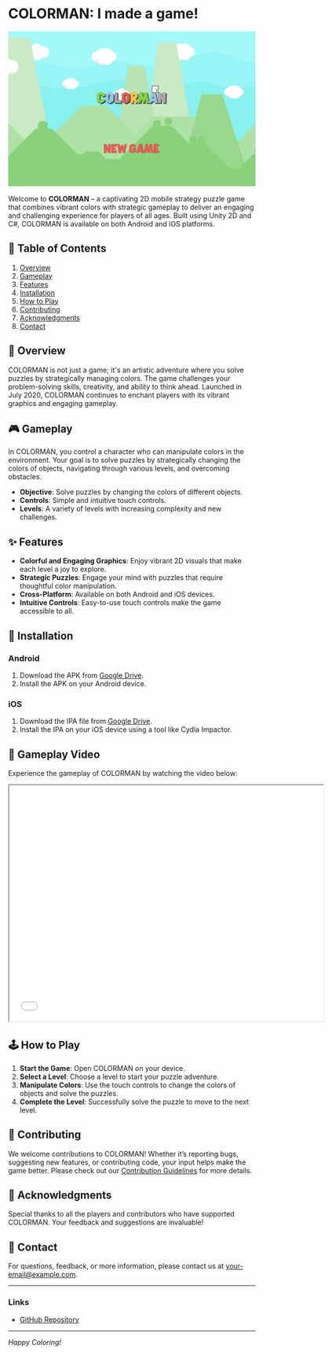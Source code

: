 # COLORMAN: I made a game!
![Banner](COLORMAN.png)

Welcome to **COLORMAN** – a captivating 2D mobile strategy puzzle game that combines vibrant colors with strategic gameplay to deliver an engaging and challenging experience for players of all ages. Built using Unity 2D and C#, COLORMAN is available on both Android and iOS platforms.

## 📜 Table of Contents

1. [Overview](#overview)
2. [Gameplay](#gameplay)
3. [Features](#features)
4. [Installation](#installation)
5. [How to Play](#how-to-play)
6. [Contributing](#contributing)
7. [Acknowledgments](#acknowledgments)
8. [Contact](#contact)

## 🌈 Overview

COLORMAN is not just a game; it's an artistic adventure where you solve puzzles by strategically managing colors. The game challenges your problem-solving skills, creativity, and ability to think ahead. Launched in July 2020, COLORMAN continues to enchant players with its vibrant graphics and engaging gameplay.

## 🎮 Gameplay

In COLORMAN, you control a character who can manipulate colors in the environment. Your goal is to solve puzzles by strategically changing the colors of objects, navigating through various levels, and overcoming obstacles.

- **Objective**: Solve puzzles by changing the colors of different objects.
- **Controls**: Simple and intuitive touch controls.
- **Levels**: A variety of levels with increasing complexity and new challenges.

## ✨ Features

- **Colorful and Engaging Graphics**: Enjoy vibrant 2D visuals that make each level a joy to explore.
- **Strategic Puzzles**: Engage your mind with puzzles that require thoughtful color manipulation.
- **Cross-Platform**: Available on both Android and iOS devices.
- **Intuitive Controls**: Easy-to-use touch controls make the game accessible to all.

## 📲 Installation

### Android

1. Download the APK from [Google Drive](https://drive.google.com/file/d/YOUR_ANDROID_APK_LINK/view?usp=sharing).
2. Install the APK on your Android device.

### iOS

1. Download the IPA file from [Google Drive](https://drive.google.com/file/d/YOUR_IOS_IPA_LINK/view?usp=sharing).
2. Install the IPA on your iOS device using a tool like Cydia Impactor.

## 🎥 Gameplay Video

Experience the gameplay of COLORMAN by watching the video below:

<div align="center">
    <iframe src="[https://drive.google.com/file/d/YOUR_VIDEO_ID/preview](https://drive.google.com/file/d/1-L_anGRmatW-LRrZUt9cs9iFpPZ1IgAN/view?usp=sharing)" width="640" height="480" allow="autoplay"></iframe>
</div>

## 🕹️ How to Play

1. **Start the Game**: Open COLORMAN on your device.
2. **Select a Level**: Choose a level to start your puzzle adventure.
3. **Manipulate Colors**: Use the touch controls to change the colors of objects and solve the puzzles.
4. **Complete the Level**: Successfully solve the puzzle to move to the next level.

## 🤝 Contributing

We welcome contributions to COLORMAN! Whether it’s reporting bugs, suggesting new features, or contributing code, your input helps make the game better. Please check out our [Contribution Guidelines](CONTRIBUTING.md) for more details.

## 🙏 Acknowledgments

Special thanks to all the players and contributors who have supported COLORMAN. Your feedback and suggestions are invaluable!

## 📧 Contact

For questions, feedback, or more information, please contact us at [your-email@example.com](mailto:your-email@example.com).

---

### Links

- [GitHub Repository](https://github.com/pirate-kiiiing/Colorman)

---

*Happy Coloring!*
